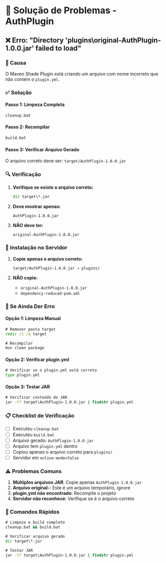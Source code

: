 # 🔧 Solução de Problemas - AuthPlugin

## ❌ Erro: "Directory 'plugins\original-AuthPlugin-1.0.0.jar' failed to load"

### 🎯 Causa
O Maven Shade Plugin está criando um arquivo com nome incorreto que não contém o `plugin.yml`.

### ✅ Solução

#### Passo 1: Limpeza Completa
```cmd
cleanup.bat
```

#### Passo 2: Recompilar
```cmd
build.bat
```

#### Passo 3: Verificar Arquivo Gerado
O arquivo correto deve ser: `target/AuthPlugin-1.0.0.jar`

### 🔍 Verificação

1. **Verifique se existe o arquivo correto:**
   ```cmd
   dir target\*.jar
   ```

2. **Deve mostrar apenas:**
   ```
   AuthPlugin-1.0.0.jar
   ```

3. **NÃO deve ter:**
   ```
   original-AuthPlugin-1.0.0.jar
   ```

### 🚀 Instalação no Servidor

1. **Copie apenas o arquivo correto:**
   ```
   target/AuthPlugin-1.0.0.jar → plugins/
   ```

2. **NÃO copie:**
   - `original-AuthPlugin-1.0.0.jar`
   - `dependency-reduced-pom.xml`

### 🐛 Se Ainda Der Erro

#### Opção 1: Limpeza Manual
```cmd
# Remover pasta target
rmdir /s /q target

# Recompilar
mvn clean package
```

#### Opção 2: Verificar plugin.yml
```cmd
# Verificar se o plugin.yml está correto
type plugin.yml
```

#### Opção 3: Testar JAR
```cmd
# Verificar conteúdo do JAR
jar -tf target\AuthPlugin-1.0.0.jar | findstr plugin.yml
```

### 📋 Checklist de Verificação

- [ ] Executeu `cleanup.bat`
- [ ] Executeu `build.bat`
- [ ] Arquivo gerado: `AuthPlugin-1.0.0.jar`
- [ ] Arquivo tem `plugin.yml` dentro
- [ ] Copiou apenas o arquivo correto para `plugins/`
- [ ] Servidor em `online-mode=false`

### ⚠️ Problemas Comuns

1. **Múltiplos arquivos JAR**: Copie apenas `AuthPlugin-1.0.0.jar`
2. **Arquivo original-**: Este é um arquivo temporário, ignore
3. **plugin.yml não encontrado**: Recompile o projeto
4. **Servidor não reconhece**: Verifique se é o arquivo correto

### 🎯 Comandos Rápidos

```cmd
# Limpeza e build completo
cleanup.bat && build.bat

# Verificar arquivo gerado
dir target\*.jar

# Testar JAR
jar -tf target\AuthPlugin-1.0.0.jar | findstr plugin.yml
```